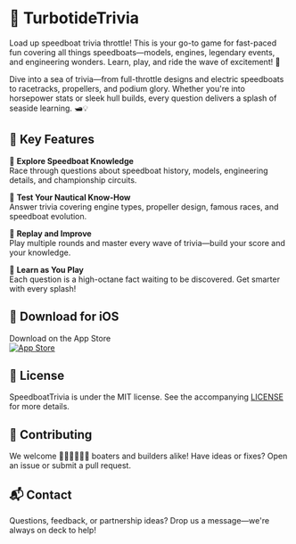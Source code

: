 # 🚤 TurbotideTrivia

Load up speedboat trivia throttle! This is your go-to game for fast-paced fun covering all things speedboats—models, engines, legendary events, and engineering wonders. Learn, play, and ride the wave of excitement! 🌊

Dive into a sea of trivia—from full-throttle designs and electric speedboats to racetracks, propellers, and podium glory. Whether you're into horsepower stats or sleek hull builds, every question delivers a splash of seaside learning. 🛥️💡

## 🚀 Key Features

🌊 **Explore Speedboat Knowledge**  
Race through questions about speedboat history, models, engineering details, and championship circuits.

🧠 **Test Your Nautical Know-How**  
Answer trivia covering engine types, propeller design, famous races, and speedboat evolution.

🔄 **Replay and Improve**  
Play multiple rounds and master every wave of trivia—build your score and your knowledge.

🌟 **Learn as You Play**  
Each question is a high-octane fact waiting to be discovered. Get smarter with every splash!

## 📱 Download for iOS

Download on the App Store  
[![App Store](https://developer.apple.com/assets/elements/badges/download-on-the-app-store.svg)](https://apps.apple.com/us/app/speedboat-trivia/id0000000000)

## 📝 License

SpeedboatTrivia is under the MIT license. See the accompanying [LICENSE](LICENSE) for more details.

## 🤝 Contributing

We welcome 🧑🏾‍💻🧑🏼‍💻 boaters and builders alike! Have ideas or fixes? Open an issue or submit a pull request.

## 📬 Contact

Questions, feedback, or partnership ideas? Drop us a message—we're always on deck to help!
